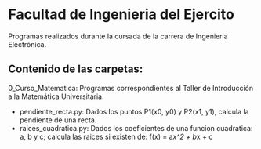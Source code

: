 # Facultad de Ingenieria del Ejercito
Programas realizados durante la cursada de la carrera de Ingenieria Electrónica.

## Contenido de las carpetas:
0_Curso_Matematica: Programas correspondientes al Taller de Introducción a la Matemática Universitaria.
- pendiente_recta.py: Dados los puntos P1(x0, y0) y P2(x1, y1), calcula la pendiente de una recta.
- raices_cuadratica.py: Dados los coeficientes de una funcion cuadratica: a, b y c; calcula las raices si existen de: f(x) = a*x^2 + b*x + c
